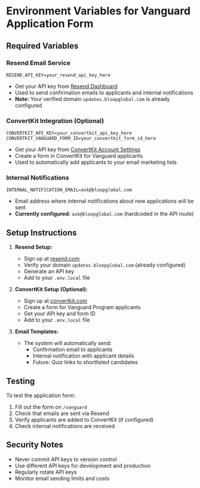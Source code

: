 # Environment Variables for Vanguard Application Form

## Required Variables

### Resend Email Service
```
RESEND_API_KEY=your_resend_api_key_here
```
- Get your API key from [Resend Dashboard](https://resend.com/api-keys)
- Used to send confirmation emails to applicants and internal notifications
- **Note:** Your verified domain `updates.bloopglobal.com` is already configured

### ConvertKit Integration (Optional)
```
CONVERTKIT_API_KEY=your_convertkit_api_key_here
CONVERTKIT_VANGUARD_FORM_ID=your_convertkit_form_id_here
```
- Get your API key from [ConvertKit Account Settings](https://app.convertkit.com/account_settings/advanced)
- Create a form in ConvertKit for Vanguard applicants
- Used to automatically add applicants to your email marketing lists

### Internal Notifications
```
INTERNAL_NOTIFICATION_EMAIL=ask@bloopglobal.com
```
- Email address where internal notifications about new applications will be sent
- **Currently configured:** `ask@bloopglobal.com` (hardcoded in the API route)

## Setup Instructions

1. **Resend Setup:**
   - Sign up at [resend.com](https://resend.com)
   - Verify your domain `updates.bloopglobal.com` (already configured)
   - Generate an API key
   - Add to your `.env.local` file

2. **ConvertKit Setup (Optional):**
   - Sign up at [convertkit.com](https://convertkit.com)
   - Create a form for Vanguard Program applicants
   - Get your API key and form ID
   - Add to your `.env.local` file

3. **Email Templates:**
   - The system will automatically send:
     - Confirmation email to applicants
     - Internal notification with applicant details
     - Future: Quiz links to shortlisted candidates

## Testing

To test the application form:
1. Fill out the form on `/vanguard`
2. Check that emails are sent via Resend
3. Verify applicants are added to ConvertKit (if configured)
4. Check internal notifications are received

## Security Notes

- Never commit API keys to version control
- Use different API keys for development and production
- Regularly rotate API keys
- Monitor email sending limits and costs
